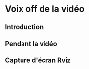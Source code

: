 Voix off de la vidéo
====================

Introduction
------------



Pendant la vidéo
----------------



Capture d'écran Rviz
--------------------


